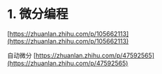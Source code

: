 # 1. 微分编程
[https://zhuanlan.zhihu.com/p/105662113](https://zhuanlan.zhihu.com/p/105662113)



自动微分
[https://zhuanlan.zhihu.com/p/47592565](https://zhuanlan.zhihu.com/p/47592565)



































